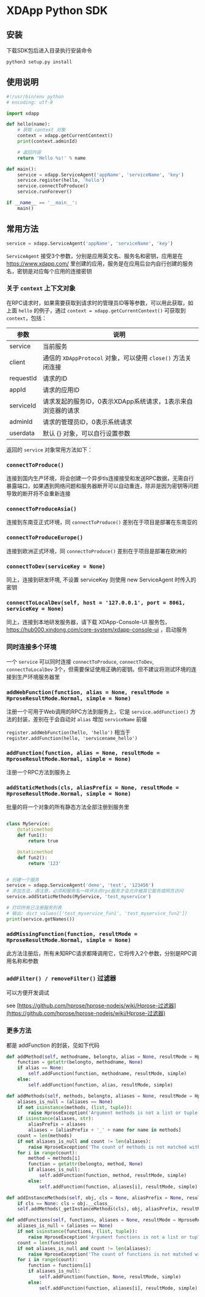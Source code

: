 # XDApp Python SDK

## 安装

下载SDK包后进入目录执行安装命令

```
python3 setup.py install
```

## 使用说明

```python
#!/usr/bin/env python
# encoding: utf-8

import xdapp

def hello(name):
    # 获取 context 对象
    context = xdapp.getCurrentContext()
    print(context.adminId)

    # 返回内容
	return 'Hello %s!' % name

def main():
	service = xdapp.ServiceAgent('appName', 'serviceName', 'key')
	service.register(hello, 'hello')
	service.connectToProduce()
    service.runForever()

if __name__ == '__main__':
	main()
```

## 常用方法

```python
service = xdapp.ServiceAgent('appName', 'serviceName', 'key')
```

`ServiceAgent` 接受3个参数，分别是应用英文名、服务名和密钥，应用是在 https://www.xdapp.com/ 里创建的应用，服务是在应用后台内自行创建的服务名，密钥是对应每个应用的连接密钥

### 关于 `context` 上下文对象

在RPC请求时，如果需要获取到请求时的管理员ID等等参数，可以用此获取，如上面 `hello` 的例子，通过 `context = xdapp.getCurrentContext()` 可获取到 `context`，包括：

参数         |   说明
------------|---------------------
service     | 当前服务
client      | 通信的 `XDAppProtocol` 对象，可以使用 `close()` 方法关闭连接
requestId   | 请求的ID
appId       | 请求的应用ID
serviceId   | 请求发起的服务ID，0表示XDApp系统请求，1表示来自浏览器的请求
adminId     | 请求的管理员ID，0表示系统请求
userdata    | 默认 {} 对象，可以自行设置参数

返回的 `service` 对象常用方法如下：

### `connectToProduce()`

连接到国内生产环境，将会创建一个异步tls连接接受和发送RPC数据，无需自行暴露端口，如果遇到网络问题和服务器断开可以自动重连，除非是因为密钥等问题导致的断开将不会重新连接

### `connectToProduceAsia()`

连接到东南亚正式环境，同 `connectToProduce()` 差别在于项目是部署在东南亚的

### `connectToProduceEurope()`

连接到欧洲正式环境，同 `connectToProduce()` 差别在于项目是部署在欧洲的

### `connectToDev(serviceKey = None)`

同上，连接到研发环境, 不设置 serviceKey 则使用 new ServiceAgent 时传入的密钥

### `connectToLocalDev(self, host = '127.0.0.1', port = 8061, serviceKey = None)`

同上，连接到本地研发服务器，请下载 XDApp-Console-UI 服务包，https://hub000.xindong.com/core-system/xdapp-console-ui ，启动服务

### 同时连接多个环境

一个 `service` 可以同时连接 `connectToProduce`, `connectToDev`, `connectToLocalDev` 3个，但需要保证使用正确的密钥。但不建议将测试环境的连接到生产环境服务器里

### `addWebFunction(function, alias = None, resultMode = HproseResultMode.Normal, simple = None)`

注册一个可用于Web调用的RPC方法到服务上，它是 `service.addFunction()` 方法的封装，差别在于会自动对 `alias` 增加 `serviceName` 前缀

`register.addWebFunction(hello, 'hello')` 相当于 `register.addFunction(hello, 'servicename_hello')`

### `addFunction(function, alias = None, resultMode = HproseResultMode.Normal, simple = None)`

注册一个RPC方法到服务上


### `addStaticMethods(cls, aliasPrefix = None, resultMode = HproseResultMode.Normal, simple = None)`

批量的将一个对象的所有静态方法全部注册到服务里

```python

class MyService:
    @staticmethod
    def fun1():
        return true

    @staticmethod
    def fun2():
        return '123'


# 创建一个服务
service = xdapp.ServiceAgent('demo', 'test', '123456')
# 添加方法，请注意，必须和服务名一样开头的rpc服务才会允许被其它服务或网页访问
service.addStaticMethods(MyService, 'test_myservice')

# 打印所有已注册服务列表
# 输出: dict_values(['test_myservice_fun1', 'test_myservice_fun2'])
print(service.getNames())
```

### `addMissingFunction(function, resultMode = HproseResultMode.Normal, simple = None)`

此方法注册后，所有未知RPC请求都降调用它，它将传入2个参数，分别是RPC调用名称和参数

### `addFilter() / removeFilter()` 过滤器

可以方便开发调试

see [https://github.com/hprose/hprose-nodejs/wiki/Hprose-过滤器](https://github.com/hprose/hprose-nodejs/wiki/Hprose-过滤器)


### 更多方法

都是 addFunction 的封装，见如下代码

```python
def addMethod(self, methodname, belongto, alias = None, resultMode = HproseResultMode.Normal, simple = None):
    function = getattr(belongto, methodname, None)
    if alias == None:
        self.addFunction(function, methodname, resultMode, simple)
    else:
        self.addFunction(function, alias, resultMode, simple)

def addMethods(self, methods, belongto, aliases = None, resultMode = HproseResultMode.Normal, simple = None):
    aliases_is_null = (aliases == None)
    if not isinstance(methods, (list, tuple)):
        raise HproseException('Argument methods is not a list or tuple')
    if isinstance(aliases, str):
        aliasPrefix = aliases
        aliases = [aliasPrefix + '_' + name for name in methods]
    count = len(methods)
    if not aliases_is_null and count != len(aliases):
        raise HproseException('The count of methods is not matched with aliases')
    for i in range(count):
        method = methods[i]
        function = getattr(belongto, method, None)
        if aliases_is_null:
            self.addFunction(function, method, resultMode, simple)
        else:
            self.addFunction(function, aliases[i], resultMode, simple)

def addInstanceMethods(self, obj, cls = None, aliasPrefix = None, resultMode = HproseResultMode.Normal, simple = None):
    if cls == None: cls = obj.__class__
    self.addMethods(_getInstanceMethods(cls), obj, aliasPrefix, resultMode, simple)

def addFunctions(self, functions, aliases = None, resultMode = HproseResultMode.Normal, simple = None):
    aliases_is_null = (aliases == None)
    if not isinstance(functions, (list, tuple)):
        raise HproseException('Argument functions is not a list or tuple')
    count = len(functions)
    if not aliases_is_null and count != len(aliases):
        raise HproseException('The count of functions is not matched with aliases')
    for i in range(count):
        function = functions[i]
        if aliases_is_null:
            self.addFunction(function, None, resultMode, simple)
        else:
            self.addFunction(function, aliases[i], resultMode, simple)
```
